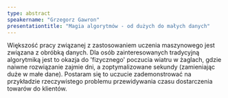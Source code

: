 ```yaml
---
type: abstract
speakername: "Grzegorz Gawron"
presentationtitle: "Magia algorytmów - od dużych do małych danych"
---
```

Większość pracy związanej z zastosowaniem uczenia maszynowego jest związana z obróbką danych.
Dla osób zainteresowanych tradycyjną algorytmiką jest to okazja do 'fizycznego' poczucia wiatru w żaglach, gdzie naiwne rozwiązanie zajmie dni, a zoptymalizowane sekundy (zamieniając duże w małe dane).
Postaram się to uczucie zademonstrować na przykładzie rzeczywistego problemu przewidywania czasu dostarczenia towarów do klientów.
